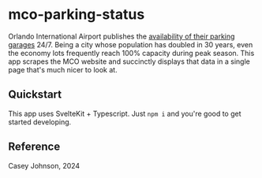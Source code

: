 # mco-parking-status

Orlando International Airport publishes the [availability of their parking garages](https://orlandoairports.net/parking-transportation/parking/) 24/7.
Being a city whose population has doubled in 30 years, even the economy lots frequently reach 100% capacity during peak season.
This app scrapes the MCO website and succinctly displays that data in a single page that's much nicer to look at.

## Quickstart

This app uses SvelteKit + Typescript. Just `npm i` and you're good to get started developing.

## Reference

Casey Johnson, 2024
